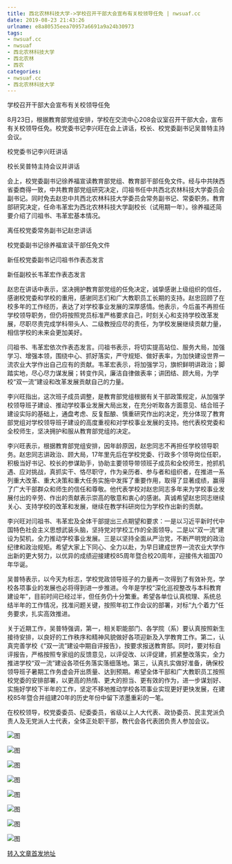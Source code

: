 ```yaml
---
title: 西北农林科技大学->学校召开干部大会宣布有关校领导任免 | nwsuaf.cc
date: 2019-08-23 21:43:26
urlname: e8a80535eea70957a6691a9a24b30973
tags: 
- nwsuaf.cc
- nwsuaf
- 西北农林科技大学
- 西北农林
- 西农
categories:
- nwsuaf.cc
- 西北农林科技大学
---
```



学校召开干部大会宣布有关校领导任免

8月23日，根据教育部党组安排，学校在交流中心208会议室召开干部大会，宣布有关校领导任免。校党委书记李兴旺在会上讲话，校长、校党委副书记吴普特主持会议。

校党委书记李兴旺讲话

校长吴普特主持会议并讲话

会上，校党委副书记徐养福宣读教育部党组、教育部干部任免文件。经与中共陕西省委商得一致，中共教育部党组研究决定，闫祖书任中共西北农林科技大学委员会副书记。同时免去赵忠中共西北农林科技大学委员会常务副书记、常委职务。教育部研究决定，任命韦革宏为西北农林科技大学副校长（试用期一年）。徐养福还简要介绍了闫祖书、韦革宏基本情况。

离任校党委常务副书记赵忠讲话

校党委副书记徐养福宣读干部任免文件

新任校党委副书记闫祖书作表态发言

新任副校长韦革宏作表态发言

赵忠在讲话中表示，坚决拥护教育部党组的任免决定，诚挚感谢上级组织的信任，感谢校党委和学校的重用，感谢同志们和广大教职员工长期的支持。赵忠回顾了在校多年的工作经历，表达了对学校事业发展的深厚感情。他表示，今后虽不再担任学校领导职务，但仍将按照党员标准严格要求自己，时刻关心和支持学校改革发展，尽职尽责完成学科带头人、二级教授应尽的责任，为学校发展继续贡献力量，相信学校的未来会更加美好。

闫祖书、韦革宏依次作表态发言。闫祖书表示，将切实提高站位、服务大局，加强学习、增强本领，围绕中心、抓好落实，严守规矩、做好表率，为加快建设世界一流农业大学作出自己应有的贡献。韦革宏表示，将加强学习，旗帜鲜明讲政治；脚踏实地，尽心尽力谋发展；转变作风，廉洁自律做表率；讲团结、顾大局，为学校“双一流”建设和改革发展贡献自己的力量。

李兴旺指出，这次班子成员调整，是教育部党组根据有关干部政策规定，从加强学校领导班子建设、推动学校事业发展大局出发，在充分听取各方面意见、结合班子建设实际的基础上，通盘考虑、反复酝酿、慎重研究作出的决定，充分体现了教育部党组对学校领导班子建设的高度重视和对学校事业发展的支持。他代表校党委和全校师生，坚决拥护和服从教育部党组的决定。

李兴旺表示，根据教育部党组安排，因年龄原因，赵忠同志不再担任学校领导职务。赵忠同志讲政治、顾大局，17年里先后在学校党委、行政多个领导岗位任职，积极当好书记、校长的参谋助手，协助主要领导带领班子成员和全校师生，抢抓机遇、应对挑战，真抓实干、恪尽职守，作为亲历者、参与者和组织者，在推进一系列重大改革、重大决策和重大任务实施中发挥了重要作用，取得了显著成绩，赢得了广大干部群众和师生的信任和尊敬。他代表学校对赵忠同志多年来为学校事业发展付出的辛劳、作出的贡献表示崇高的敬意和衷心的感谢。真诚希望赵忠同志继续关心、支持学校的改革和发展，继续在教学科研岗位为学校作出新的贡献。

李兴旺对闫祖书、韦革宏及全体干部提出三点期望和要求：一是以习近平新时代中国特色社会主义思想武装头脑，坚持党对学校工作的全面领导。二是以“双一流”建设为契机，全力推动学校事业发展。三是以坚持全面从严治党，不断严明党的政治纪律和政治规矩。希望大家上下同心、全力以赴，为早日建成世界一流农业大学作出新的更大努力，以优异的成绩迎接建校85周年暨合校20周年，迎接伟大祖国70年华诞。

吴普特表示，以今天为标志，学校党政领导班子的力量再一次得到了有效补充，学校各项事业的发展也必将得到进一步推进。今年是学校“深化巡视整改与本科教育建设年”，目前时间已经过半，但任务仍十分繁重。希望各单位认真梳理、系统总结半年的工作情况，找准问题关键，按照年初工作会议的部署，对标“九个着力”任务要求，扎实高效推进。

关于近期工作，吴普特强调，第一，相关职能部门、各学院（系）要认真按照新生接待安排，以良好的工作秩序和精神风貌做好各项迎新及入学教育工作。第二，认真完善学校《“双一流”建设中期自评报告》，按要求报送教育部。同时，要对标自评报告，严格按照专家组的反馈意见，以评促改、以评促建，抓紧整改落实，全力推进学校“双一流”建设各项任务落实落细落地。第三，认真扎实做好准备，确保校领导班子暑期工作务虚会开出质量、达到预期。希望全体干部和广大教职员工按照校党委的安排部署，以更高的热情、更大的担当、更有效的作为，进一步谋划好、实施好学校下半年的工作，坚定不移地推动学校各项事业实现更好更快发展，在建校85年暨合并组建20年的历史年份中留下浓墨重彩的一笔。

在校校领导，校党委委员、纪委委员，省级以上人大代表、政协委员、民主党派负责人及无党派人士代表，全体正处职干部，教代会各代表团负责人参加会议。



![图](https://news.nwsuaf.edu.cn/images/content/2019-08/20190823185846399757.JPG)

![图](https://news.nwsuaf.edu.cn/images/content/2019-08/20190823185807343660.JPG)

![图](https://news.nwsuaf.edu.cn/images/content/2019-08/20190823185738980517.JPG)

![图](https://news.nwsuaf.edu.cn/images/content/2019-08/20190823185630188400.JPG)

![图](https://news.nwsuaf.edu.cn/images/content/2019-08/20190823185556406391.JPG)

![图](https://news.nwsuaf.edu.cn/images/content/2019-08/20190823185501175266.JPG)

![图](https://news.nwsuaf.edu.cn/images/content/2019-08/20190823185433157180.JPG)

![图](https://news.nwsuaf.edu.cn/images/content/2019-08/20190823185357814005.JPG)

[转入文章首发地址](https://news.nwsuaf.edu.cn/xnxw/91411.htm)